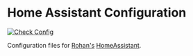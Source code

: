 # Home Assistant Configuration
[![Check Config](https://github.com/rohankapoorcom/homeassistant-config/actions/workflows/check-config.yml/badge.svg)](https://github.com/rohankapoorcom/homeassistant-config/actions/workflows/check-config.yml)

Configuration files for [Rohan's](https://github.com/rohankapoorcom) [HomeAssistant](https://home-assistant.io).
